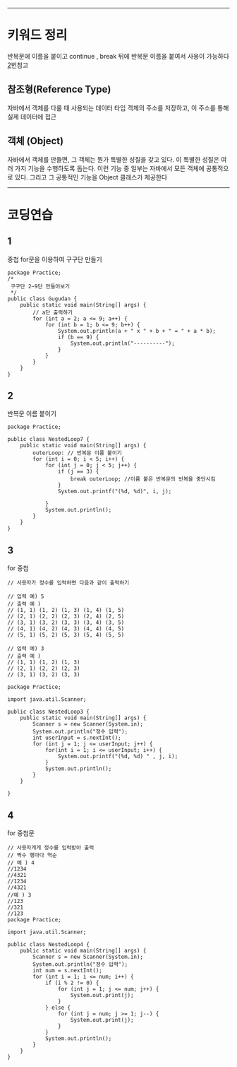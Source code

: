 ***
# 키워드 정리

반복문에 이름을 붙이고
continue , break 뒤에 반복문 이름을 붙여서 사용이 가능하다
[2](#2)번참고
## 참조형(Reference Type)
자바에서 객체를 다룰 때 사용되는 데이터 타입
객체의 주소를 저장하고, 이 주소를 통해 실제 데이터에 접근

## 객체 (Object)
자바에서 객체를 만들면, 그 객체는 뭔가 특별한 성질을 갖고 있다. 이 특별한 성질은 여러 가지 기능을 수행하도록 돕는다. 이런 기능 중 일부는 자바에서 모든 객체에 공통적으로 있다. 그리고 그 공통적인 기능을 Object 클래스가 제공한다

---
# 코딩연습
## 1
중첩 for문을 이용하여 구구단 만들기
```
package Practice;
/*
 구구단 2~9단 만들어보기
 */
public class Gugudan {
	public static void main(String[] args) {
		// a단 출력하기
		for (int a = 2; a <= 9; a++) {
			for (int b = 1; b <= 9; b++) {
				System.out.println(a + " x " + b + " = " + a * b);
				if (b == 9) {
					System.out.println("----------");
				}
			}
		}
	}
}
```

## 2
반복문 이름 붙이기
```
package Practice;

public class NestedLoop7 {
	public static void main(String[] args) {
		outerLoop: // 반복문 이름 붙이기
		for (int i = 0; i < 5; i++) {
			for (int j = 0; j < 5; j++) {
				if (j == 3) {
					break outerLoop; //이름 붙은 반복문의 반복을 중단시킴
				}
				System.out.printf("(%d, %d)", i, j);

			}
			System.out.println();
		}
	}
}

```
## 3
for 중첩
```
// 사용자가 정수를 입력하면 다음과 같이 출력하기

// 입력 예) 5
// 츨력 예 )
// (1, 1) (1, 2) (1, 3) (1, 4) (1, 5)
// (2, 1) (2, 2) (2, 3) (2, 4) (2, 5)
// (3, 1) (3, 2) (3, 3) (3, 4) (3, 5)
// (4, 1) (4, 2) (4, 3) (4, 4) (4, 5)
// (5, 1) (5, 2) (5, 3) (5, 4) (5, 5)

// 입력 예) 3
// 츨력 예 )
// (1, 1) (1, 2) (1, 3)
// (2, 1) (2, 2) (2, 3)
// (3, 1) (3, 2) (3, 3)

package Practice;

import java.util.Scanner;

public class NestedLoop3 {
	public static void main(String[] args) {
		Scanner s = new Scanner(System.in);
		System.out.println("정수 입력");
		int userInput = s.nextInt();
		for (int j = 1; j <= userInput; j++) {
			for(int i = 1; i <= userInput; i++) {		
				System.out.printf("(%d, %d) " , j, i);
			}
			System.out.println();
		}
	}

}
```
## 4
for 중첩문
```
// 사용자게게 정수를 입력받아 출력
// 짝수 행마다 역순
// 예 ) 4
//1234
//4321
//1234
//4321
//예 ) 3
//123
//321
//123
package Practice;

import java.util.Scanner;

public class NestedLoop4 {
	public static void main(String[] args) {
		Scanner s = new Scanner(System.in);
		System.out.println("정수 입력");
		int num = s.nextInt();
		for (int i = 1; i <= num; i++) {
			if (i % 2 != 0) {
				for (int j = 1; j <= num; j++) {
					System.out.print(j);
				}
			} else {
				for (int j = num; j >= 1; j--) {
					System.out.print(j);
				}
			}
			System.out.println();
		}
	}
}
```

